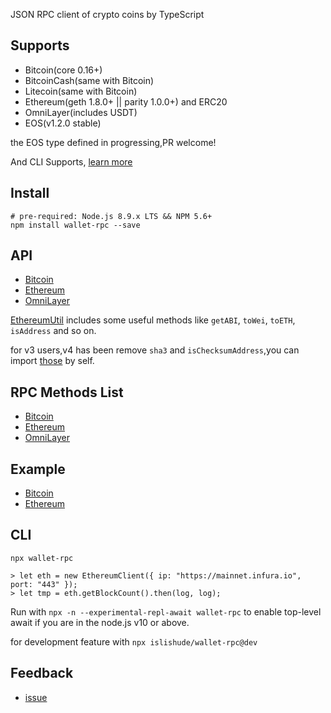 JSON RPC client of crypto coins by TypeScript

## Supports

- Bitcoin(core 0.16+)
- BitcoinCash(same with Bitcoin)
- Litecoin(same with Bitcoin)
- Ethereum(geth 1.8.0+ || parity 1.0.0+) and ERC20
- OmniLayer(includes USDT)
- EOS(v1.2.0 stable)

the EOS type defined in progressing,PR welcome!

And CLI Supports, [learn more](#cli)

## Install

```shell
# pre-required: Node.js 8.9.x LTS && NPM 5.6+
npm install wallet-rpc --save
```

## API

- [Bitcoin](./types/bitcoin/rpc.d.ts)
- [Ethereum](./types/ethereum/rpc.d.ts)
- [OmniLayer](./types/omni/rpc.d.ts)

[EthereumUtil](./types/ethereum/util.d.ts) includes some useful methods like `getABI`, `toWei`, `toETH`, `isAddress` and so on.

for v3 users,v4 has been remove `sha3` and `isChecksumAddress`,you can import [those](./example/sha3.ts) by self.

## RPC Methods List

- [Bitcoin](./src/bitcoin/mtd.ts)
- [Ethereum](./src/ethereum/mtd.ts)
- [OmniLayer](./src/omni/mtd.ts)

## Example

- [Bitcoin](./example/bitcoin.ts)
- [Ethereum](./example/ethereum.ts)

## CLI

```
npx wallet-rpc

> let eth = new EthereumClient({ ip: "https://mainnet.infura.io", port: "443" });
> let tmp = eth.getBlockCount().then(log, log);
```

Run with `npx -n --experimental-repl-await wallet-rpc` to enable top-level await if you are in the node.js v10 or above.

for development feature with `npx islishude/wallet-rpc@dev`

## Feedback

- [issue](https://github.com/isLishude/wallet-rpc/issues)
